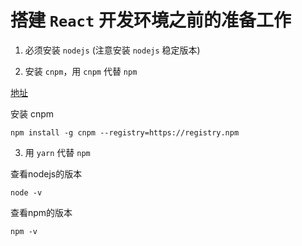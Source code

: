 
# 搭建 `React` 开发环境之前的准备工作

1. 必须安装 `nodejs` (注意安装 `nodejs` 稳定版本)


2. 安装 `cnpm`，用 `cnpm` 代替 `npm`

[地址](http://npm.taobao.org/)

安装 cnpm

```
npm install -g cnpm --registry=https://registry.npm
```

3. 用 `yarn` 代替 `npm`






查看nodejs的版本

```
node -v
```

查看npm的版本

```
npm -v
```
